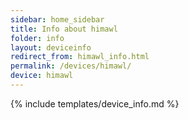 ```yaml
---
sidebar: home_sidebar
title: Info about himawl
folder: info
layout: deviceinfo
redirect_from: himawl_info.html
permalink: /devices/himawl/
device: himawl
---
```

{% include templates/device_info.md %}
